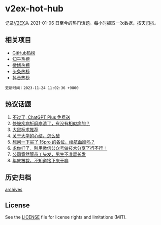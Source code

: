 # v2ex-hot-hub

 记录[V2EX](https://www.v2ex.com/)从 2021-01-06 日至今的热门话题。每小时抓取一次数据，按天[归档](archives)。
 
 ## 相关项目

- [GitHub热榜](https://github.com/it985/github-hot-hub)
- [知乎热榜](https://github.com/it985/zhihu-hot-hub)
- [微博热榜](https://github.com/it985/weibo-hot-hub)
- [头条热榜](https://github.com/it985/toutiao-hot-hub)
- [抖音热榜](https://github.com/it985/douyin-hot-hub)


 `更新时间：2023-11-24 11:02:36 +0800`

## 热议话题

1. [不过了, ChatGPT Plus 免费送](https://www.v2ex.com/t/994585)
1. [快被疾病折磨崩溃了，有没有相似病的？](https://www.v2ex.com/t/994593)
1. [大鼠标求推荐](https://www.v2ex.com/t/994503)
1. [关于大学的心结，怎么破](https://www.v2ex.com/t/994470)
1. [想问一下买了 15pro 的各位，续航血崩吗？](https://www.v2ex.com/t/994576)
1. [求你们了，别用微信公众号做技术分享了行不行！](https://www.v2ex.com/t/994498)
1. [公司竟然管员工头发，男生不准留长发](https://www.v2ex.com/t/994700)
1. [年底被裁，不知道接下来干嘛](https://www.v2ex.com/t/994535)

## 历史归档

[archives](archives)

## License

See the [LICENSE](LICENSE) file for license rights and limitations (MIT).
